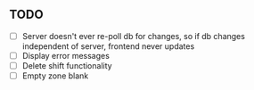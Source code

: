 ## TODO

- [ ] Server doesn't ever re-poll db for changes, so if db changes independent of server, frontend never updates
- [ ] Display error messages
- [ ] Delete shift functionality
- [ ] Empty zone blank
